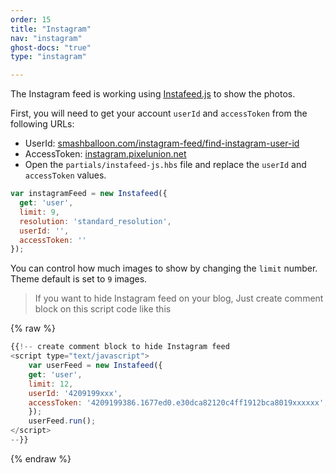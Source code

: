 ```yaml
---
order: 15
title: "Instagram"
nav: "instagram"
ghost-docs: "true"
type: "instagram"

---
```

The Instagram feed is working using [Instafeed.js](http://instafeedjs.com/) to show the photos.

First, you will need to get your account `userId` and `accessToken` from the following URLs:

* UserId: [smashballoon.com/instagram-feed/find-instagram-user-id](https://smashballoon.com/instagram-feed/find-instagram-user-id/)
* AccessToken: [instagram.pixelunion.net](http://instagram.pixelunion.net/)
* Open the `partials/instafeed-js.hbs` file and replace the `userId` and `accessToken` values.
```javascript
var instagramFeed = new Instafeed({
  get: 'user',
  limit: 9,
  resolution: 'standard_resolution',
  userId: '',
  accessToken: ''
});
```
You can control how much images to show by changing the `limit` number. Theme default is set to `9` images.

> If you want to hide Instagram feed on your blog, Just create comment block on this script code like this

{% raw %}
```javascript
{{!-- create comment block to hide Instagram feed
<script type="text/javascript">
    var userFeed = new Instafeed({
    get: 'user',
    limit: 12,
    userId: '4209199xxx',
    accessToken: '4209199386.1677ed0.e30dca82120c4ff1912bca8019xxxxxx',
    });
    userFeed.run();
</script>
--}}
```
{% endraw %}